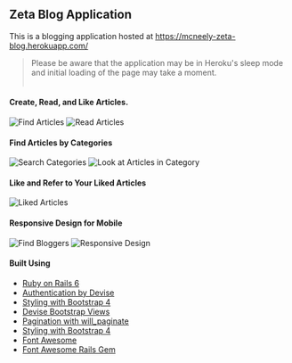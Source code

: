 ## Zeta Blog Application

This is a blogging application hosted at https://mcneely-zeta-blog.herokuapp.com/
> Please be aware that the application may be in Heroku's sleep mode and initial loading of the page may take a moment.  
&nbsp;  
#### Create, Read, and Like Articles.  
![Find Articles](/images/img1.png "Look at articles") ![Read Articles](/images/img2.png "Read Articles")  
  
  
#### Find Articles by Categories  
![Search Categories](/images/img3.png "Search Categories") ![Look at Articles in Category](/images/img4.png "Look at Articles in Category")  
    
  
#### Like and Refer to Your Liked Articles  
![Liked Articles](/images/img7.png "Search Categories")  
  
  
#### Responsive Design for Mobile
![Find Bloggers](/images/img5.png "Find Bloggers") ![Responsive Design](/images/img6.png "Responsive Design")  
  
  
#### Built Using

  * [Ruby on Rails 6](https://rubyonrails.org/ "Ruby on Rail's Homepage")  
  * [Authentication by Devise](https://github.com/heartcombo/devise "Devise Gem Github Page")  
  * [Styling with Bootstrap 4](https://getbootstrap.com/ "Bootstrap's Homepage")  
  * [Devise Bootstrap Views](https://github.com/hisea/devise-bootstrap-views "Devise Bootstrap View's Github Page")  
  * [Pagination with will_paginate](https://github.com/mislav/will_paginate "Will_paginate's Github Page")  
  * [Styling with Bootstrap 4](https://getbootstrap.com/ "Bootstrap's Homepage")  
  * [Font Awesome](https://fontawesome.com/ "Font Awesome's Homepage")  
  * [Font Awesome Rails Gem](https://github.com/bokmann/font-awesome-rails "Font Awesome Rails Gem Github Page")  
  
  
